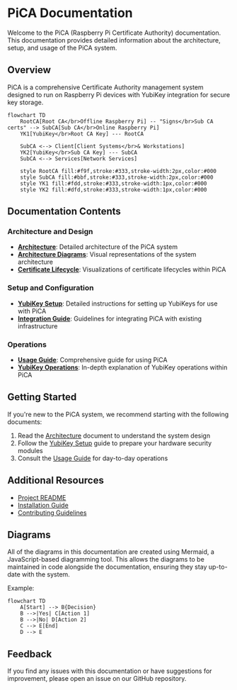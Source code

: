 # PiCA Documentation

Welcome to the PiCA (Raspberry Pi Certificate Authority) documentation. This documentation provides detailed information about the architecture, setup, and usage of the PiCA system.

## Overview

PiCA is a comprehensive Certificate Authority management system designed to run on Raspberry Pi devices with YubiKey integration for secure key storage.

```mermaid
flowchart TD
    RootCA[Root CA</br>Offline Raspberry Pi] -- "Signs</br>Sub CA certs" --> SubCA[Sub CA</br>Online Raspberry Pi]
    YK1[YubiKey</br>Root CA Key] --- RootCA
    
    SubCA <--> Client[Client Systems</br>& Workstations]
    YK2[YubiKey</br>Sub CA Key] --- SubCA
    SubCA <--> Services[Network Services]
    
    style RootCA fill:#f9f,stroke:#333,stroke-width:2px,color:#000
    style SubCA fill:#bbf,stroke:#333,stroke-width:2px,color:#000  
    style YK1 fill:#fdd,stroke:#333,stroke-width:1px,color:#000
    style YK2 fill:#dfd,stroke:#333,stroke-width:1px,color:#000
```

## Documentation Contents

### Architecture and Design

- [**Architecture**](architecture.md): Detailed architecture of the PiCA system
- [**Architecture Diagrams**](architecture-diagrams.md): Visual representations of the system architecture
- [**Certificate Lifecycle**](certificate-lifecycle.md): Visualizations of certificate lifecycles within PiCA

### Setup and Configuration

- [**YubiKey Setup**](yubikey-setup.md): Detailed instructions for setting up YubiKeys for use with PiCA
- [**Integration Guide**](integration-guide.md): Guidelines for integrating PiCA with existing infrastructure

### Operations

- [**Usage Guide**](usage-guide.md): Comprehensive guide for using PiCA
- [**YubiKey Operations**](yubikey-operations.md): In-depth explanation of YubiKey operations within PiCA

## Getting Started

If you're new to the PiCA system, we recommend starting with the following documents:

1. Read the [Architecture](architecture.md) document to understand the system design
2. Follow the [YubiKey Setup](yubikey-setup.md) guide to prepare your hardware security modules
3. Consult the [Usage Guide](usage-guide.md) for day-to-day operations

## Additional Resources

- [Project README](../README.md)
- [Installation Guide](../INSTALL.md)
- [Contributing Guidelines](../CONTRIBUTING.md)

## Diagrams

All of the diagrams in this documentation are created using Mermaid, a JavaScript-based diagramming tool. This allows the diagrams to be maintained in code alongside the documentation, ensuring they stay up-to-date with the system.

Example:

```mermaid
flowchart TD
    A[Start] --> B{Decision}
    B -->|Yes| C[Action 1]
    B -->|No| D[Action 2]
    C --> E[End]
    D --> E
```

## Feedback

If you find any issues with this documentation or have suggestions for improvement, please open an issue on our GitHub repository.
